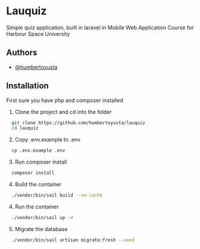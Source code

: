 
# Lauquiz

Simple quiz application, built in laravel in Mobile Web Application Course for Harbour Space University
## Authors

- [@humbertoyusta](https://www.github.com/humbertoyusta)


## Installation

First sure you have php and composer installed

1. Clone the project and cd into the folder

```bash
  git clone https://github.com/humbertoyusta/lauquiz
  cd lauquiz
```

2. Copy .env.example to .env

```bash
  cp .env.example .env
```

3. Run composer install
    
```bash
  composer install
```

4. Build the container
    
```bash
  ./vendor/bin/sail build --no-cache
```

4. Run the container
    
```bash
  ./vendor/bin/sail up -d
```

5. Migrate the database

```bash
  ./vendor/bin/sail artisan migrate:fresh --seed
```